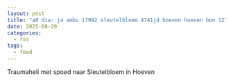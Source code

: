 ```yaml
---
layout: post
title: "a0 dia: ja ambu 17992 sleutelbloem 4741jd hoeven hoeven bon 127501"
date: 2025-08-29
categories: 
  - rss
tags: 
  - feed
---
```


Traumaheli met spoed naar Sleutelbloem in Hoeven
